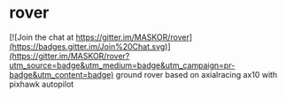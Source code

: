 # rover

[![Join the chat at https://gitter.im/MASKOR/rover](https://badges.gitter.im/Join%20Chat.svg)](https://gitter.im/MASKOR/rover?utm_source=badge&utm_medium=badge&utm_campaign=pr-badge&utm_content=badge)
ground rover based on axialracing ax10 with pixhawk autopilot
